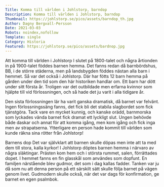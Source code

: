 ```yaml
---
Title: Komma till världen i Johlstorp, barndop
Description: Komma till världen i Johlstorp, barndop
Thumbnail: https://johlstorp.se/pico/assets/barndop_th.jpg 
Author: Dagny Bergvall-Persson 
Date: 2021-03-03
Robots: noindex,nofollow
Template: single 
Category: Historia 
Featured: https://johlstorp.se/pico/assets/bardnop.jpg 
---
```

Att komma till världen i Johlstorp
I slutet på 1800-talet och några årtionden in på 1900-talet föddes barnen hemma.
Det fanns redan då barnbördshus, BB, i de större städerna, men på landsbygden föddes nästan alla barn i hemmet. Så var det också i Johlstorp.
Där har fötts 12 barn hemma på gården under den tid som den här historiken handlar om.
Ett barn har dött under sitt första år.
Troligen var det outbildade men erfarna kvinnor som hjälpte till vid förlossningen, och så hade det ju varit i alla tidigare år.

Den sista förlossningen lär ha varit ganska dramatisk, då barnet var felvänt. Ingen förlossningssäng fanns, det fick bli det stabila slagbordet som fick tjänstgöra. Tack vare en mycket kunnig, och kanske orädd, barnmorska som lyckades vända barnet fick dramat ett lyckligt slut. Ungen behövde både daskar och annat för att komma igång, men kom igång och fick inga men av strapatserna.
Ytterligare en person hade kommit till världen som kunde räkna sina rötter från Johlstorp!

Barnens dop
Det var självklart att barnen skulle döpas men inte att ta med dem till stora, kalla kyrkor!
I Johlstorp döptes barnen hemma i närvaro av några släktingar. Prästen kom hem och i största rummet, salen, förrättades dopet. I hemmet fanns en fin glasskål som användes som dopfunt. En familjen närstående blev gudmor, det som i dag kallas fadder. Tanken var ju då som nu att denna person på ett särskilt sätt skulle följa barnet på vägen genom livet. Gudmodern skulle också, när det var dags för konfirmation, ge barnet en egen psalmbok.



